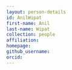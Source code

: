 ```yaml
---
layout: person-details
id: AnilWipat
first-name: Anil
last-name: Wipat
collection: people
affiliation:
homepage:
github_username:
orcid:
---
```

